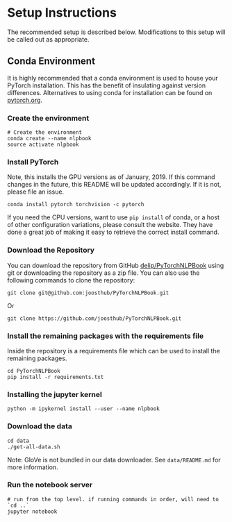 # Setup Instructions

The recommended setup is described below. Modifications to this setup will be called out as appropriate.

## Conda Environment

It is highly recommended that a conda environment is used to house your PyTorch installation. This has the benefit of insulating against version differences. Alternatives to using conda for installation can be found on [pytorch.org](https://pytorch.org).

### Create the environment

```{bash}
# Create the environment
conda create --name nlpbook
source activate nlpbook
```

### Install PyTorch

Note, this installs the GPU versions as of January, 2019. If this command changes in the future, this README will be updated accordingly. If it is not, please file an issue.

```{bash}
conda install pytorch torchvision -c pytorch
```

If you need the CPU versions, want to use `pip install` of conda, or a host of other configuration variations, please consult the website. They have done a great job of making it easy to retrieve the correct install command.

### Download the Repository

You can download the repository from GitHub [delip/PyTorchNLPBook](https://github.com/joosthub/PyTorchNLPBook) using git or downloading the repository as a zip file. You can also use the following commands to clone the repository:

```{bash}
git clone git@github.com:joosthub/PyTorchNLPBook.git
```

Or

```{bash}
git clone https://github.com/joosthub/PyTorchNLPBook.git
```

### Install the remaining packages with the requirements file

Inside the repository is a requirements file which can be used to install the remaining packages.

```{bash}
cd PyTorchNLPBook
pip install -r requirements.txt
```

### Installing the jupyter kernel

```{bash}
python -m ipykernel install --user --name nlpbook
```

### Download the data

```{bash}
cd data
./get-all-data.sh
```

Note: GloVe is not bundled in our data downloader. See `data/README.md` for more information.

### Run the notebook server

```{bash}
# run from the top level. if running commands in order, will need to `cd ..`
jupyter notebook
```
